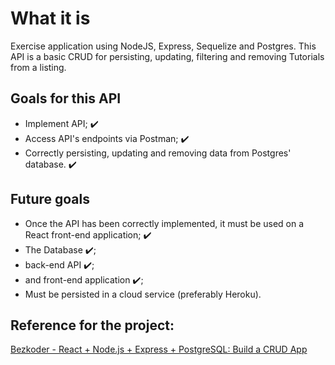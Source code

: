 # What it is
Exercise application using NodeJS, Express, Sequelize and Postgres.
This API is a basic CRUD for persisting, updating, filtering and removing Tutorials from a listing.

## Goals for this API
* Implement API; ✔️
* Access API's endpoints via Postman; ✔️
* Correctly persisting, updating and removing data from Postgres' database. ✔️

## Future goals
* Once the API has been correctly implemented, it must be used on a React front-end application; ✔️
* The Database ✔️; 
* back-end API ✔️; 
* and front-end application ✔️; 
* Must be persisted in a cloud service (preferably Heroku).

## Reference for the project:
[Bezkoder - React + Node.js + Express + PostgreSQL: Build a CRUD App](https://bezkoder.com/react-node-express-postgresql/)
